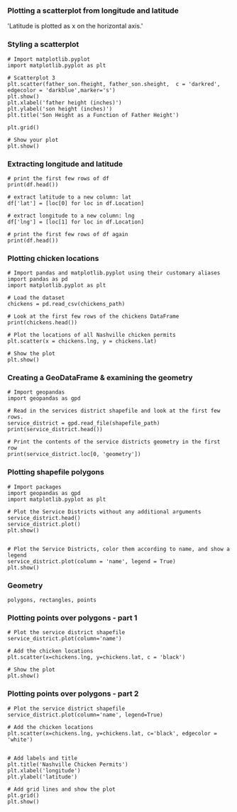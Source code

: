 ### Plotting a scatterplot from longitude and latitude

'Latitude is plotted as x on the horizontal axis.'


### Styling a scatterplot
```
# Import matplotlib.pyplot
import matplotlib.pyplot as plt
 
# Scatterplot 3
plt.scatter(father_son.fheight, father_son.sheight,  c = 'darkred', edgecolor = 'darkblue',marker='s')
plt.show()
plt.xlabel('father height (inches)')
plt.ylabel('son height (inches)')
plt.title('Son Height as a Function of Father Height')
 
plt.grid()
 
# Show your plot
plt.show()
```

### Extracting longitude and latitude
```
# print the first few rows of df 
print(df.head())

# extract latitude to a new column: lat
df['lat'] = [loc[0] for loc in df.Location]
 
# extract longitude to a new column: lng
df['lng'] = [loc[1] for loc in df.Location]
 
# print the first few rows of df again
print(df.head())
```
### Plotting chicken locations
```
# Import pandas and matplotlib.pyplot using their customary aliases
import pandas as pd
import matplotlib.pyplot as plt

# Load the dataset
chickens = pd.read_csv(chickens_path)
 
# Look at the first few rows of the chickens DataFrame
print(chickens.head())
 
# Plot the locations of all Nashville chicken permits
plt.scatter(x = chickens.lng, y = chickens.lat)
 
# Show the plot
plt.show()
```
### Creating a GeoDataFrame & examining the geometry
```
# Import geopandas
import geopandas as gpd 
 
# Read in the services district shapefile and look at the first few rows.
service_district = gpd.read_file(shapefile_path)
print(service_district.head())
 
# Print the contents of the service districts geometry in the first row
print(service_district.loc[0, 'geometry'])
```
### Plotting shapefile polygons
```
# Import packages
import geopandas as gpd
import matplotlib.pyplot as plt
 
# Plot the Service Districts without any additional arguments
service_district.head()
service_district.plot()
plt.show()
 
 
# Plot the Service Districts, color them according to name, and show a legend
service_district.plot(column = 'name', legend = True)
plt.show()
```
### Geometry
```
polygons, rectangles, points
```
### Plotting points over polygons - part 1
```
# Plot the service district shapefile
service_district.plot(column='name')
 
# Add the chicken locations
plt.scatter(x=chickens.lng, y=chickens.lat, c = 'black')
 
# Show the plot
plt.show()
```
### Plotting points over polygons - part 2
```
# Plot the service district shapefile
service_district.plot(column='name', legend=True)
 
# Add the chicken locations
plt.scatter(x=chickens.lng, y=chickens.lat, c='black', edgecolor = 'white')
 
 
# Add labels and title
plt.title('Nashville Chicken Permits')
plt.xlabel('longitude')
plt.ylabel('latitude')
 
# Add grid lines and show the plot
plt.grid()
plt.show()
```
